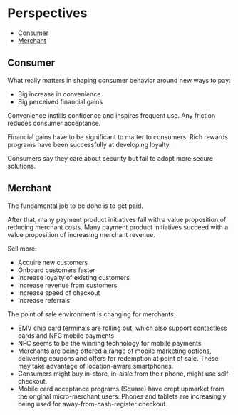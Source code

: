 # Perspectives

* [Consumer](#consumer)
* [Merchant](#merchant)

## Consumer

What really matters in shaping consumer behavior around new ways to pay:

* Big increase in convenience
* Big perceived financial gains

Convenience instills confidence and inspires frequent use.
Any friction reduces consumer acceptance.

Financial gains have to be significant to matter to consumers.
Rich rewards programs have been successfully at developing loyalty.

Consumers say they care about security but
fail to adopt more secure solutions.

## Merchant

The fundamental job to be done is to get paid.

After that,
many payment product initiatives fail with
a value proposition of reducing merchant costs.
Many payment product initiatives succeed with
a value proposition of increasing merchant revenue.

Sell more:

* Acquire new customers
* Onboard customers faster
* Increase loyalty of existing customers
* Increase revenue from customers
* Increase speed of checkout
* Increase referrals

The point of sale environment is changing for merchants:

* EMV chip card terminals are rolling out,
  which also support contactless cards and NFC mobile payments
* NFC seems to be the winning technology for mobile payments
* Merchants are being offered a range of mobile marketing options,
  delivering coupons and offers for redemption at point of sale.
  These may take advantage of location-aware smartphones.
* Consumers might buy in-store, in-aisle from their phone,
  might use self-checkout.
* Mobile card acceptance programs (Square) have crept upmarket from
  the original micro-merchant users. Phones and tablets
  are increasingly being used for away-from-cash-register checkout.
